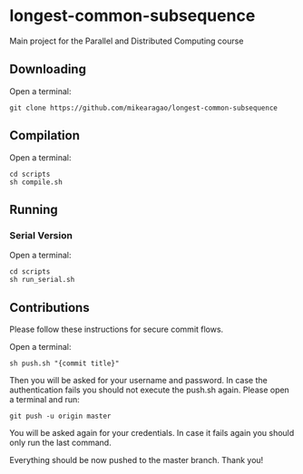 # longest-common-subsequence

Main project for the Parallel and Distributed Computing course

## Downloading

Open a terminal:

    git clone https://github.com/mikearagao/longest-common-subsequence
    
## Compilation

Open a terminal:

	cd scripts
    sh compile.sh

## Running

### Serial Version

Open a terminal:

    cd scripts
    sh run_serial.sh

## Contributions

Please follow these instructions for secure commit flows.

Open a terminal:

    sh push.sh "{commit title}"

Then you will be asked for your username and password.
In case the authentication fails you should not execute the push.sh again. Please open a terminal and run:

    git push -u origin master

You will be asked again for your credentials. In case it fails again you should only run the last command.

Everything should be now pushed to the master branch. Thank you!